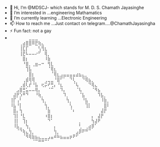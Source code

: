 - 👋 Hi, I’m @MDSCJ- which stands for M. D. S. Chamath Jayasinghe 
- 👀 I’m interested in ...engineering Mathamatics
- 🌱 I’m currently learning ...Electronic Engineering
- 📫 How to reach me ...Just contact on telegram....@ChamathJayasingha
- ⚡ Fun fact: not a gay
- ⠀⠀⠀⠀⠀⠀⣀⣀⣀⠀⠀⠀⠀⠀⠀⠀⠀⠀⠀⠀⠀⠀⠀⠀⠀⠀⠀⠀⠀⠀⠀⠀
⠀⠀⠀⢀⣴⣿⣿⠿⣟⢷⣄⠀⠀⠀⠀⠀⠀⠀⠀⠀⠀⠀⠀⠀⠀⠀⠀⠀⠀⠀⠀⠀
⠀⠀⠀⢸⣏⡏⠀⠀⠀⢣⢻⣆⠀⠀⠀⠀⠀⠀⠀⠀⠀⠀⠀⠀⠀⠀⠀⠀⠀⠀⠀⠀
⠀⠀⠀⢸⣟⠧⠤⠤⠔⠋⠀⢿⡀⠀⠀⠀⠀⠀⠀⠀⠀⠀⠀⠀⠀⠀⠀⠀⠀⠀⠀⠀
⠀⠀⠀⠀⣿⡆⠀⠀⠀⠀⠀⠸⣷⠀⠀⠀⠀⠀⠀⠀⠀⠀⠀⠀⠀⠀⠀⠀⠀⠀⠀⠀
⠀⠀⠀⠀⠘⣿⡀⢀⣶⠤⠒⠀⢻⣇⠀⠀⠀⠀⠀⠀⠀⠀⠀⠀⠀⠀⠀⠀⠀⠀⠀⠀
⠀⠀⠀⠀⠀⢹⣧⠀⠀⠀⠀⠀⠈⢿⣆⠀⠀⠀⠀⠀⠀⠀⠀⠀⠀⠀⠀⠀⠀⠀⠀⠀
⠀⠀⠀⠀⠀⠀⣿⡆⠀⠀⠀⠀⠀⠈⢿⣆⣠⣤⣤⣤⣤⣴⣦⣄⡀⠀⠀⠀⠀⠀⠀⠀
⠀⠀⠀⠀⢀⣾⢿⢿⠀⠀⠀⢀⣀⣀⠘⣿⠋⠁⠀⠙⢇⠀⠀⠙⢿⣦⡀⠀⠀⠀⠀⠀
⠀⠀⠀⢀⣾⢇⡞⠘⣧⠀⢖⡭⠞⢛⡄⠘⣆⠀⠀⠀⠈⢧⠀⠀⠀⠙⢿⣄⠀⠀⠀⠀
⠀⠀⣠⣿⣛⣥⠤⠤⢿⡄⠀⠀⠈⠉⠀⠀⠹⡄⠀⠀⠀⠈⢧⠀⠀⠀⠈⠻⣦⠀⠀⠀
⠀⣼⡟⡱⠛⠙⠀⠀⠘⢷⡀⠀⠀⠀⠀⠀⠀⠹⡀⠀⠀⠀⠈⣧⠀⠀⠀⠀⠹⣧⡀⠀
⢸⡏⢠⠃⠀⠀⠀⠀⠀⠀⢳⡀⠀⠀⠀⠀⠀⠀⢳⡀⠀⠀⠀⠘⣧⠀⠀⠀⠀⠸⣷⡀
⠸⣧⠘⡇⠀⠀⠀⠀⠀⠀⠀⢳⡀⠀⠀⠀⠀⠀⠀⢣⠀⠀⠀⠀⢹⡇⠀⠀⠀⠀⣿⠇
⠀⣿⡄⢳⠀⠀⠀⠀⠀⠀⠀⠈⣷⠀⠀⠀⠀⠀⠀⠈⠆⠀⠀⠀⠀⠀⠀⠀⠀⣼⡟⠀
⠀⢹⡇⠘⣇⠀⠀⠀⠀⠀⠀⠰⣿⡆⠀⠀⠀⠀⠀⠀⠀⠀⠀⠀⠀⠀⡄⠀⣼⡟⠀⠀
⠀⢸⡇⠀⢹⡆⠀⠀⠀⠀⠀⠀⠙⠁⠀⠀⠀⠀⠀⠀⠀⠀⡀⠀⠀⠀⢳⣼⠟⠀⠀⠀
⠀⠸⣧⣀⠀⢳⡀⠀⠀⠀⠀⠀⠀⠀⡄⠀⠀⠀⠀⠀⠀⠀⢃⠀⢀⣴⡿⠁⠀⠀⠀⠀
⠀⠀⠈⠙⢷⣄⢳⡀⠀⠀⠀⠀⠀⠀⢳⡀⠀⠀⠀⠀⠀⣠⡿⠟⠛⠉⠀⠀⠀⠀⠀⠀
⠀⠀⠀⠀⠈⠻⢿⣷⣦⣄⣀⣀⣠⣤⠾⠷⣦⣤⣤⡶⠟⠋⠀⠀⠀⠀⠀⠀⠀⠀⠀⠀
⠀⠀⠀⠀⠀⠀⠀⠈⠉⠛⠛⠉⠁⠀⠀⠀⠀⠀⠀⠀⠀⠀⠀⠀⠀⠀⠀⠀⠀⠀⠀⠀

<!---
MDSCJ/MDSCJ is a ✨ special ✨ repository because its `README.md` (this file) appears on your GitHub profile.
You can click the Preview link to take a look at your changes.
--->
